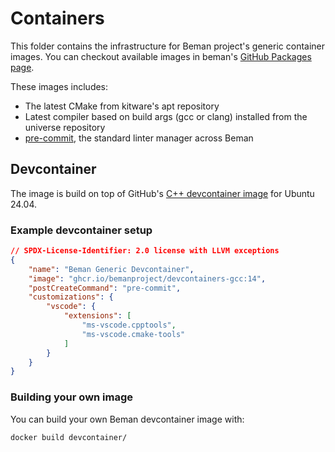 # Containers

<!-- SPDX-License-Identifier: 2.0 license with LLVM exceptions -->

This folder contains the infrastructure for Beman project's
generic container images. You can checkout available images in beman's
[GitHub Packages page](https://github.com/orgs/bemanproject/packages).

These images includes:

- The latest CMake from kitware's apt repository
- Latest compiler based on build args (gcc or clang) installed from the universe repository
- [pre-commit](https://pre-commit.com/), the standard linter manager across Beman


## Devcontainer

The image is build on top of GitHub's
[C++ devcontainer image](https://github.com/devcontainers/images/tree/main/src/cpp)
for Ubuntu 24.04.

### Example devcontainer setup

```json
// SPDX-License-Identifier: 2.0 license with LLVM exceptions
{
    "name": "Beman Generic Devcontainer",
    "image": "ghcr.io/bemanproject/devcontainers-gcc:14",
    "postCreateCommand": "pre-commit",
    "customizations": {
        "vscode": {
            "extensions": [
                "ms-vscode.cpptools",
                "ms-vscode.cmake-tools"
            ]
        }
    }
}
```

### Building your own image

You can build your own Beman devcontainer image with:

```bash
docker build devcontainer/
```

